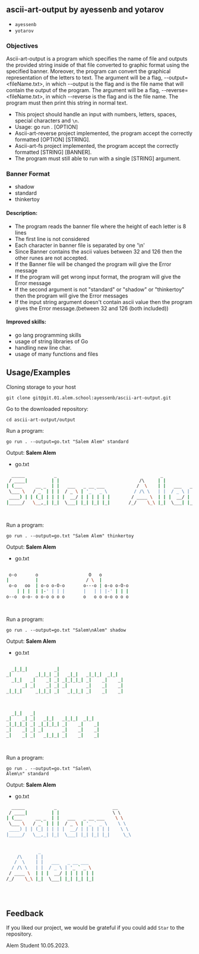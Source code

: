 ## ascii-art-output by ayessenb and yotarov
* `ayessenb` 
* `yotarov` 

### Objectives

Ascii-art-output is a program which specifies the name of file and outputs the provided string inside of that file converted to graphic format using the specified banner.
Moreover, the program can convert the graphical representation of the letters to text.
The argument will be a flag, --output=<fileName.txt>, in which --output is the flag and  <fileName> is the file name that will contain the output of the program.
The argument will be a flag, --reverse=<fileName.txt>, in which --reverse is the flag and <fileName> is the file name. The program must then print this string in normal text.


- This project should handle an input with numbers, letters, spaces, special characters and `\n`.
- Usage: go run . [OPTION]
- Ascii-art-reverse project implemented, the program accept the correctly formatted [OPTION] [STRING].
- Ascii-art-fs project implemented, the program accept the correctly formatted [STRING] [BANNER].
- The program must still able to run with a single [STRING] argument.


### Banner Format

* shadow
* standard
* thinkertoy

#### Description:


* The program reads the banner file where the height of each letter is 8 lines
* The first line is not considered
* Each character in banner file is separated by one '\n'
* Since Banner contains the ascii values between 32 and 126 then the other runes are not accepted.
* If the Banner file will be changed the program will give the Error message
* If the program will get wrong input format, the program will give the Error message
* If the second argument is not "standard" or "shadow" or "thinkertoy" then the program will give the Error messages
* If the input string argument doesn't contain ascii value then the program gives the Error message.(between 32 and 126 (both included))


#### Improved skills:
* go lang programming skills 
* usage of string libraries of Go
* handling new line char.
* usage of many functions and files


## Usage/Examples
Cloning storage to your host
```CMD/Terminal 
git clone git@git.01.alem.school:ayessenb/ascii-art-output.git
```
Go to the downloaded repository:

```CMD/Terminal 
cd ascii-art-output/output
```
Run a program:
```CMD/Terminal 
go run . --output=go.txt "Salem Alem" standard
```


Output: __Salem Alem__
+ go.txt
```bash
  _____           _                                       _                     $
 / ____|         | |                              /\     | |                    $
| (___     __ _  | |   ___   _ __ ___            /  \    | |   ___   _ __ ___   $
 \___ \   / _` | | |  / _ \ | '_ ` _ \          / /\ \   | |  / _ \ | '_ ` _ \  $
 ____) | | (_| | | | |  __/ | | | | | |        / ____ \  | | |  __/ | | | | | | $
|_____/   \__,_| |_|  \___| |_| |_| |_|       /_/    \_\ |_|  \___| |_| |_| |_| $
                                                                                $
                                                                                $
```


Run a program:
```CMD/Terminal 
go run . --output=go.txt "Salem Alem" thinkertoy
```


Output: __Salem Alem__
+ go.txt
```bash
                                               
 o-o       o                   O   o           
|          |                  / \  |           
 o-o   oo  | o-o o-O-o       o---o | o-o o-O-o 
    | | |  | |-' | | |       |   | | |-' | | | 
o--o  o-o- o o-o o o o       o   o o o-o o o o 
                                               
                                               


```

Run a program:
```CMD/Terminal 
go run . --output=go.txt "Salem\nAlem" shadow 
```


Output: __Salem Alem__
+ go.txt
```bash
                                             
  _|_|_|          _|                         
_|         _|_|_| _|   _|_|   _|_|_|  _|_|   
  _|_|   _|    _| _| _|_|_|_| _|    _|    _| 
      _| _|    _| _| _|       _|    _|    _| 
_|_|_|     _|_|_| _|   _|_|_| _|    _|    _| 
                                             
                                             
                                    
  _|_|   _|                         
_|    _| _|   _|_|   _|_|_|  _|_|   
_|_|_|_| _| _|_|_|_| _|    _|    _| 
_|    _| _| _|       _|    _|    _| 
_|    _| _|   _|_|_| _|    _|    _| 
                                    
                                    


```


Run a program:
```CMD/Terminal 
go run . --output=go.txt "Salem\ 
Alem\n" standard
```

Output: __Salem Alem__
+ go.txt
```bash
  _____           _                     __            
 / ____|         | |                    \ \           
| (___     __ _  | |   ___   _ __ ___    \ \          
 \___ \   / _` | | |  / _ \ | '_ ` _ \    \ \         
 ____) | | (_| | | | |  __/ | | | | | |    \ \        
|_____/   \__,_| |_|  \___| |_| |_| |_|     \_\       
                                                      
                                                      
            _                     
    /\     | |                    
   /  \    | |   ___   _ __ ___   
  / /\ \   | |  / _ \ | '_ ` _ \  
 / ____ \  | | |  __/ | | | | | | 
/_/    \_\ |_|  \___| |_| |_| |_| 
                                  
                                  



```


## Feedback

If you liked our project, we would be grateful if you could add `Star` to the repository.

Alem Student
10.05.2023.

